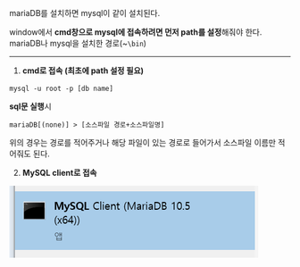 

mariaDB를 설치하면 mysql이 같이 설치된다.

window에서 **cmd창으로 mysql에 접속하려면 먼저 path를 설정**해줘야 한다. mariaDB나 mysql을 설치한 경로(~`\bin`)



----



1.  **cmd로 접속 (최초에 path 설정 필요)**

```
mysql -u root -p [db name]
```



**sql문 실행**시

```
mariaDB[(none)] > [소스파일 경로+소스파일명]
```

위의 경우는 경로를 적어주거나 해당 파일이 있는 경로로 들어가서 소스파일 이름만 적어줘도 된다.



2. **MySQL client로 접속**

![image-20210629095701607](image/image-20210629095701607.png)